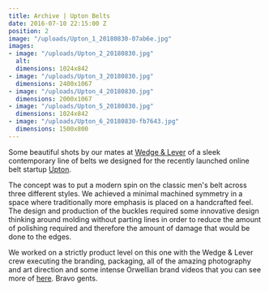```yaml
---
title: Archive | Upton Belts
date: 2016-07-10 22:15:00 Z
position: 2
image: "/uploads/Upton_1_20180830-07ab6e.jpg"
images:
- image: "/uploads/Upton_2_20180830.jpg"
  alt: 
  dimensions: 1024x842
- image: "/uploads/Upton_3_20180830.jpg"
  dimensions: 2400x1067
- image: "/uploads/Upton_4_20180830.jpg"
  dimensions: 2000x1067
- image: "/uploads/Upton_5_20180830.jpg"
  dimensions: 1024x842
- image: "/uploads/Upton_6_20180830-fb7643.jpg"
  dimensions: 1500x800
---
```


Some beautiful shots by our mates at [Wedge & Lever](http://www.wedgeandlever.com/) of a sleek contemporary line of belts we designed for the recently launched online belt startup [Upton](http://uptonbelts.com/).

The concept was to put a modern spin on the classic men's belt across three different styles. We achieved a minimal machined symmetry in a space where traditionally more emphasis is placed on a handcrafted feel. The design and production of the buckles required some innovative design thinking around molding without parting lines in order to reduce the amount of polishing required and therefore the amount of damage that would be done to the edges.

We worked on a strictly product level on this one with the Wedge & Lever crew executing the branding, packaging, all of the amazing photography and art direction and some intense Orwellian brand videos that you can see more of [here](http://www.wedgeandlever.com/portfolio/upton-belts/). Bravo gents.


